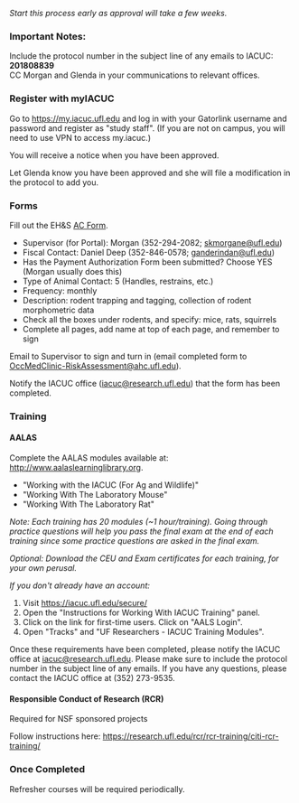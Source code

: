 *Start this process early as approval will take a few weeks.*

### Important Notes:  
Include the protocol number in the subject line of any emails to IACUC: **201808839**  
CC Morgan and Glenda in your communications to relevant offices.  

### Register with myIACUC

Go to https://my.iacuc.ufl.edu and log in with your Gatorlink username and password and register as "study staff". (If you are not on campus, you will need to use VPN to access my.iacuc.)

You will receive a notice when you have been approved. 

Let Glenda know you have been approved and she will file a modification in the protocol to add you.   

### Forms

Fill out the EH&S [AC Form](http://webfiles.ehs.ufl.edu/ACForm.pdf).
  * Supervisor (for Portal): Morgan (352-294-2082; skmorgane@ufl.edu)
  * Fiscal Contact: Daniel Deep  (352-846-0578; ganderindan@ufl.edu)
  * Has the Payment Authorization Form been submitted? Choose YES (Morgan usually does this)  
  * Type of Animal Contact: 5 (Handles, restrains, etc.)
  * Frequency: monthly
  * Description: rodent trapping and tagging, collection of rodent morphometric data
  * Check all the boxes under rodents, and specify: mice, rats, squirrels
  * Complete all pages, add name at top of each page, and remember to sign

Email to Supervisor to sign and turn in (email completed form to OccMedClinic-RiskAssessment@ahc.ufl.edu).

Notify the IACUC office (iacuc@research.ufl.edu) that the form has been completed.  

### Training

#### AALAS

Complete the AALAS modules available at: http://www.aalaslearninglibrary.org. 
* "Working with the IACUC (For Ag and Wildlife)"
* "Working With The Laboratory Mouse" 
* "Working With The Laboratory Rat"    

_Note: Each training has 20 modules (~1 hour/training). Going through practice questions will help you pass the final exam at the end of each training since some practice questions are asked in the final exam._  

_Optional: Download the CEU and Exam certificates for each training, for your own perusal._

*If you don't already have an account:*
1. Visit https://iacuc.ufl.edu/secure/
2. Open the "Instructions for Working With IACUC Training" panel.
3. Click on the link for first-time users. Click on "AALS Login".
4. Open "Tracks" and "UF Researchers - IACUC Training Modules".
 
Once these requirements have been completed, please notify the IACUC office at iacuc@research.ufl.edu. Please make sure to include the protocol number in the subject line of any emails. If you have any questions, please contact the IACUC office at (352) 273-9535.

#### Responsible Conduct of Research (RCR)

Required for NSF sponsored projects

Follow instructions here: https://research.ufl.edu/rcr/rcr-training/citi-rcr-training/

### Once Completed 

Refresher courses will be required periodically.


